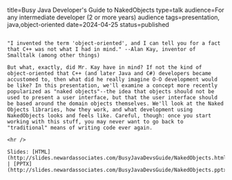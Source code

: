 title=Busy Java Developer's Guide   to NakedObjects
type=talk
audience=For any intermediate developer (2 or more years) audience
tags=presentation, java,object-oriented
date=2024-04-25
status=published
~~~~~~

"I invented the term 'object-oriented', and I can tell you for a fact that C++ was not what I had in mind." --Alan Kay, inventor of Smalltalk (among other things)

But what, exactly, did Mr. Kay have in mind? If not the kind of object-oriented that C++ (and later Java and C#) developers became accustomed to, then what did he really imagine O-O development would be like? In this presentation, we'll examine a concept more recently popularized as "naked objects"--the idea that objects should not be used to present a user interface, but that the user interface should be based around the domain objects themselves. We'll look at the Naked Objects libraries, how they work, and what development using NakedObjects looks and feels like. Careful, though: once you start working with this stuff, you may never want to go back to "traditional" means of writing code ever again.
    
<hr />

Slides: [HTML](http://slides.newardassociates.com/BusyJavaDevsGuide/NakedObjects.html) | [PPTX](http://slides.newardassociates.com/BusyJavaDevsGuide/NakedObjects.pptx)
